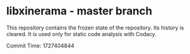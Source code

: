 # libxinerama - master branch

This repository contains the frozen state of the repository.
Its history is cleared. It is used only for static code
analysis with Codacy.

Commit Time: 1727404844